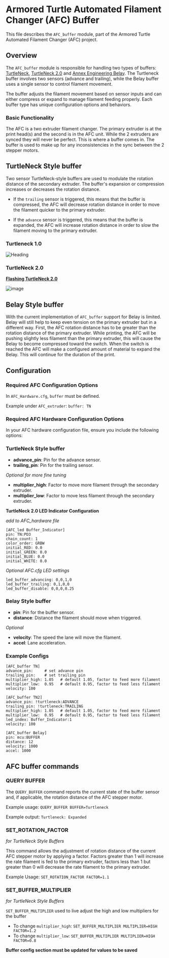 # Armored Turtle Automated Filament Changer (AFC) Buffer

This file describes the `AFC_buffer` module, part of the Armored Turtle Automated Filament Changer (AFC) project.

## Overview

The `AFC_buffer` module is responsible for handling two types of buffers: [TurtleNeck](https://github.com/ArmoredTurtle/TurtleNeck), [TurtleNeck 2.0](https://github.com/ArmoredTurtle/TurtleNeck2.0) and [Annex Engineering Belay](https://github.com/Annex-Engineering/Belay). The Turtleneck buffer involves two sensors (advance and trailing), while the Belay buffer uses a single sensor to control filament movement.

The buffer adjusts the filament movement based on sensor inputs and can either compress or expand to manage filament feeding properly. Each buffer type has unique configuration options and behaviors.

### Basic Functionality

The AFC is a two extruder filament changer. The primary extruder is at the print head(s) and the second is in the AFC unit. While the 2 extruders are synced they will never be perfect. This is where a buffer comes in. The buffer is used to make up for any inconsistencies in the sync between the 2 stepper motors.

## TurtleNeck Style buffer

Two sensor TurtleNeck-style buffers are used to modulate the rotation distance of the secondary extruder. The buffer's expansion or compression increases or decreases the rotation distance. 

* If the `trailing` sensor is triggered, this means that the buffer is compressed, the AFC will decrease rotation distance in order to move the filament quicker to the primary extruder. 

* If the `advance` sensor is triggered, this means that the buffer is expanded, the AFC will increase rotation distance in order to slow the filament moving to the primary extruder.

### Turtleneck 1.0

![Heading](https://github.com/user-attachments/assets/c5b6faa9-e110-4e4d-a5d5-b909daad857a)


### TurtleNeck 2.0

[__Flashing TurtleNeck 2.0__](https://github.com/ArmoredTurtle/TurtleNeck2.0/blob/main/Flashing/README.md)

![image](https://github.com/user-attachments/assets/3feba749-e228-4dd4-b6bc-bc3089d14dce)

## Belay Style buffer

With the current implementation of `AFC_buffer` support for Belay is limited. Belay will still help to keep even tension on the primary extruder but in a different way. First, the AFC rotation distance has to be greater than the rotation distance of the primary extruder. While printing, the AFC will be pushing slightly less filament than the primary extruder, this will cause the Belay to become compressed toward the switch. When the switch is reached the AFC will make a configured amount of material to expand the Belay. This will continue for the duration of the print.

## Configuration

### Required AFC Configuration Options

In `AFC_Hardware.cfg`, `buffer` must be defined. 

Example under `AFC_extruder`:
`buffer: TN`

### Required AFC Hardware Configuration Options

In your AFC hardware configuration file, ensure you include the following options:

### TurtleNeck Style buffer

- **advance_pin**: Pin for the advance sensor.
- **trailing_pin**: Pin for the trailing sensor.

_Optional for more fine tuning_
- **multiplier_high**: Factor to move more filament through the secondary extruder.
- **multiplier_low**: Factor to move less filament through the secondary extruder.

__TurtleNeck 2.0 LED Indicator Configuration__

_add to AFC_hardware file_

```
[AFC_led Buffer_Indicator]
pin: TN:PD3
chain_count: 1
color_order: GRBW
initial_RED: 0.0
initial_GREEN: 0.0
initial_BLUE: 0.0
initial_WHITE: 0.0
```

_Optional AFC.cfg LED settings_

```
led_buffer_advancing: 0,0,1,0
led_buffer_trailing: 0,1,0,0
led_buffer_disable: 0,0,0,0.25
```

### Belay Style buffer

- **pin**: Pin for the buffer sensor.
- **distance**: Distance the filament should move when triggered.

_Optional_
- **velocity**: The speed the lane will move the filament.
- **accel**: Lane acceleration.

### Example Configs

```
[AFC_buffer TN]
advance_pin:     # set advance pin
trailing_pin:    # set trailing pin
multiplier_high: 1.05   # default 1.05, factor to feed more filament
multiplier_low:  0.95   # default 0.95, factor to feed less filament
velocity: 100

[AFC_buffer TN2]
advance_pin: !turtleneck:ADVANCE
trailing_pin: !turtleneck:TRAILING
multiplier_high: 1.05   # default 1.05, factor to feed more filament
multiplier_low:  0.95   # default 0.95, factor to feed less filament
led_index: Buffer_Indicator:1
velocity: 100

[AFC_buffer Belay]
pin: mcu:BUFFER
distance: 12
velocity: 1000
accel: 1000
```

## AFC buffer commands

### QUERY BUFFER

The `QUERY_BUFFER` command reports the current state of the buffer sensor and, if applicable, the rotation distance of the AFC stepper motor. 

Example usage:
`QUERY_BUFFER BUFFER=Turtleneck`

Example output:
`Turtleneck: Expanded`

### SET_ROTATION_FACTOR
_for TurtleNeck Style Buffers_

This command allows the adjustment of rotation distance of the current AFC stepper motor by applying a factor. Factors greater than 1 will increase the rate filament is fed to the primary extruder, factors less than 1 but greater than 0 will decrease the rate filament to the primary extruder.

Example Usage:
`SET_ROTATION_FACTOR FACTOR=1.1`

### SET_BUFFER_MULTIPLIER
_for TurtleNeck Style Buffers_

`SET_BUFFER_MULTIPLIER` used to live adjust the high and low multipliers for the buffer
- To change `multiplier_high`: `SET_BUFFER_MULTIPLIER MULTIPLIER=HIGH FACTOR=1.2`
- To change `multiplier_low`: `SET_BUFFER_MULTIPLIER MULTIPLIER=HIGH FACTOR=0.8`
    
__Buffer config section must be updated for values to be saved__

